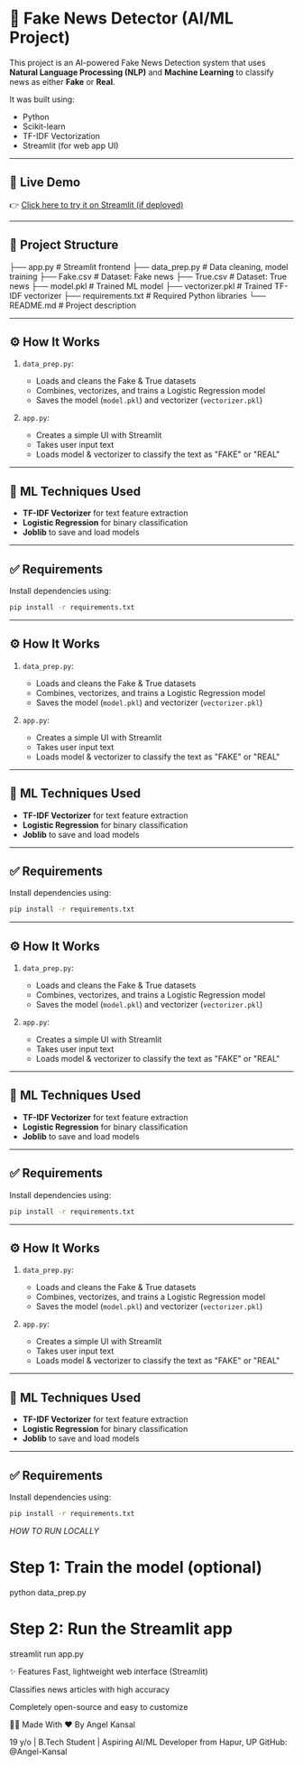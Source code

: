 # 📰 Fake News Detector (AI/ML Project)

This project is an AI-powered Fake News Detection system that uses **Natural Language Processing (NLP)** and **Machine Learning** to classify news as either **Fake** or **Real**.

It was built using:
- Python
- Scikit-learn
- TF-IDF Vectorization
- Streamlit (for web app UI)

---

## 🚀 Live Demo

👉 [Click here to try it on Streamlit (if deployed)](https://your-streamlit-app-link)

---

## 📂 Project Structure
├── app.py # Streamlit frontend
├── data_prep.py # Data cleaning, model training
├── Fake.csv # Dataset: Fake news
├── True.csv # Dataset: True news
├── model.pkl # Trained ML model
├── vectorizer.pkl # Trained TF-IDF vectorizer
├── requirements.txt # Required Python libraries
└── README.md # Project description


---

## ⚙️ How It Works

1. `data_prep.py`:
   - Loads and cleans the Fake & True datasets
   - Combines, vectorizes, and trains a Logistic Regression model
   - Saves the model (`model.pkl`) and vectorizer (`vectorizer.pkl`)

2. `app.py`:
   - Creates a simple UI with Streamlit
   - Takes user input text
   - Loads model & vectorizer to classify the text as "FAKE" or "REAL"

---

## 🧠 ML Techniques Used

- **TF-IDF Vectorizer** for text feature extraction
- **Logistic Regression** for binary classification
- **Joblib** to save and load models

---

## ✅ Requirements

Install dependencies using:
```bash
pip install -r requirements.txt
```

---

## ⚙️ How It Works

1. `data_prep.py`:
   - Loads and cleans the Fake & True datasets
   - Combines, vectorizes, and trains a Logistic Regression model
   - Saves the model (`model.pkl`) and vectorizer (`vectorizer.pkl`)

2. `app.py`:
   - Creates a simple UI with Streamlit
   - Takes user input text
   - Loads model & vectorizer to classify the text as "FAKE" or "REAL"

---

## 🧠 ML Techniques Used

- **TF-IDF Vectorizer** for text feature extraction
- **Logistic Regression** for binary classification
- **Joblib** to save and load models

---

## ✅ Requirements

Install dependencies using:
```bash
pip install -r requirements.txt
```

---

## ⚙️ How It Works

1. `data_prep.py`:
   - Loads and cleans the Fake & True datasets
   - Combines, vectorizes, and trains a Logistic Regression model
   - Saves the model (`model.pkl`) and vectorizer (`vectorizer.pkl`)

2. `app.py`:
   - Creates a simple UI with Streamlit
   - Takes user input text
   - Loads model & vectorizer to classify the text as "FAKE" or "REAL"

---

## 🧠 ML Techniques Used

- **TF-IDF Vectorizer** for text feature extraction
- **Logistic Regression** for binary classification
- **Joblib** to save and load models

---

## ✅ Requirements

Install dependencies using:
```bash
pip install -r requirements.txt
```



---

## ⚙️ How It Works

1. `data_prep.py`:
   - Loads and cleans the Fake & True datasets
   - Combines, vectorizes, and trains a Logistic Regression model
   - Saves the model (`model.pkl`) and vectorizer (`vectorizer.pkl`)

2. `app.py`:
   - Creates a simple UI with Streamlit
   - Takes user input text
   - Loads model & vectorizer to classify the text as "FAKE" or "REAL"

---

## 🧠 ML Techniques Used

- **TF-IDF Vectorizer** for text feature extraction
- **Logistic Regression** for binary classification
- **Joblib** to save and load models

---

## ✅ Requirements

Install dependencies using:
```bash
pip install -r requirements.txt
```

*HOW TO RUN LOCALLY*
# Step 1: Train the model (optional)
python data_prep.py

# Step 2: Run the Streamlit app
streamlit run app.py

✨ Features
Fast, lightweight web interface (Streamlit)

Classifies news articles with high accuracy

Completely open-source and easy to customize

🙋‍♂️ Made With ❤️ By
Angel Kansal

19 y/o | B.Tech Student | Aspiring AI/ML Developer from Hapur, UP
GitHub: @Angel-Kansal



